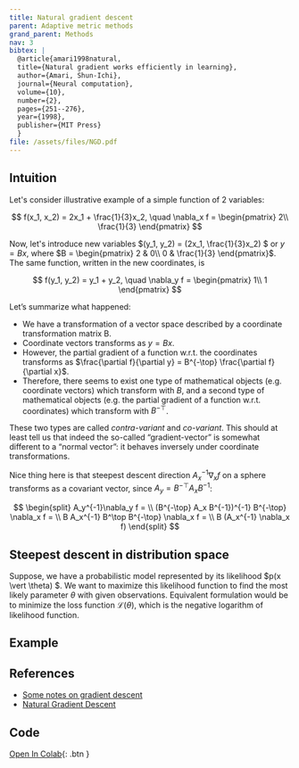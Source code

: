 ```yaml
---
title: Natural gradient descent
parent: Adaptive metric methods
grand_parent: Methods
nav: 3
bibtex: |
  @article{amari1998natural,
  title={Natural gradient works efficiently in learning},
  author={Amari, Shun-Ichi},
  journal={Neural computation},
  volume={10},
  number={2},
  pages={251--276},
  year={1998},
  publisher={MIT Press}
  }
file: /assets/files/NGD.pdf
---
```

## Intuition
Let's consider illustrative example of a simple function of 2 variables:

$$
f(x_1, x_2) = 2x_1 + \frac{1}{3}x_2, \quad \nabla_x f = \begin{pmatrix} 2\\ \frac{1}{3} \end{pmatrix}
$$

Now, let's introduce new variables $(y_1, y_2) = (2x_1, \frac{1}{3}x_2) $ or $y = Bx$, where $B = \begin{pmatrix} 2 & 0\\ 0 & \frac{1}{3} \end{pmatrix}$. The same function, written in the new coordinates, is

$$
f(y_1, y_2) = y_1 + y_2, \quad \nabla_y f = \begin{pmatrix} 1\\ 1 \end{pmatrix}
$$

Let’s summarize what happened:

* We have a transformation of a vector space described by a coordinate transformation matrix B.
* Coordinate vectors transforms as $y = Bx$.
* However, the partial gradient of a function w.r.t. the
coordinates transforms as $\frac{\partial f}{\partial y} = B^{-\top} \frac{\partial f}{\partial x}$.
* Therefore, there seems to exist one type of mathematical objects (e.g. coordinate vectors) which transform with $B$, and a second type of mathematical objects (e.g. the partial gradient of a function w.r.t. coordinates) which transform with $B^{-\top}$.

These two types are called *contra-variant* and *co-variant*. This should at least tell us that indeed the so-called “gradient-vector” is somewhat different to a “normal vector”: it behaves inversely under coordinate transformations.

Nice thing here is that steepest descent direction $A_x^{-1}\nabla_x f$ on a sphere transforms as a covariant vector, since $A_y = B^{-\top} A_x B^{-1}$:

$$
\begin{split}
A_y^{-1}\nabla_y f = \\
(B^{-\top} A_x B^{-1})^{-1} B^{-\top} \nabla_x f = \\
B A_x^{-1} B^\top B^{-\top} \nabla_x f = \\
B (A_x^{-1} \nabla_x f)
\end{split}
$$

## Steepest descent in distribution space

Suppose, we have a probabilistic model represented by its likelihood $p(x \vert \theta) $. We want to maximize this likelihood function to find the most likely parameter $\theta$ with given observations. Equivalent formulation would be to minimize the loss function $\mathcal{L}(\theta)$, which is the negative logarithm of likelihood function.

## Example

## References

* [Some notes on gradient descent](https://ipvs.informatik.uni-stuttgart.de/mlr/marc/notes/gradientDescent.pdf)
* [Natural Gradient Descent](https://wiseodd.github.io/techblog/2018/03/14/natural-gradient/)

## Code
[Open In Colab](https://colab.research.google.com/github/MerkulovDaniil/optim/blob/master/assets/Notebooks/NGD.ipynb){: .btn }